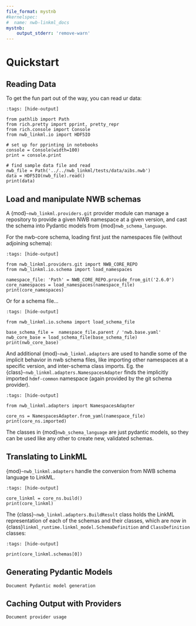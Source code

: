 ```yaml
---
file_format: mystnb
#kernelspec:
#  name: nwb-linkml_docs
mystnb:
    output_stderr: 'remove-warn'
---
```

# Quickstart

## Reading Data

To get the fun part out of the way, you can read ur data:

```{code-cell}
:tags: [hide-output]

from pathlib import Path
from rich.pretty import pprint, pretty_repr
from rich.console import Console
from nwb_linkml.io import HDF5IO

# set up for pprinting in notebooks
console = Console(width=100)
print = console.print

# find sample data file and read
nwb_file = Path('../../nwb_linkml/tests/data/aibs.nwb')
data = HDF5IO(nwb_file).read()
print(data) 
```

## Load and manipulate NWB schemas

A {mod}`~nwb_linkml.providers.git` provider module can manage a repository to
provide a given NWB namespace at a given version, and cast the
schema into Pydantic models from {mod}`nwb_schema_language`. 

For the nwb-core schema, loading first just the namespaces file (without
adjoining schema):

```{code-cell}
:tags: [hide-output]

from nwb_linkml.providers.git import NWB_CORE_REPO
from nwb_linkml.io.schema import load_namespaces

namespace_file: 'Path' = NWB_CORE_REPO.provide_from_git('2.6.0')
core_namespaces = load_namespaces(namespace_file)
print(core_namespaces)
```

Or for a schema file... 

```{code-cell}
:tags: [hide-output]

from nwb_linkml.io.schema import load_schema_file

base_schema_file =  namespace_file.parent / 'nwb.base.yaml'
nwb_core_base = load_schema_file(base_schema_file)
print(nwb_core_base)
```

And additional {mod}`~nwb_linkml.adapters` are used to handle some of the
implicit behavior in nwb schema files, like importing other namespaces
at a specific version, and inter-schema class imports. Eg. the 
{class}`~nwb_linkml.adapters.NamespacesAdapter` finds the implicitly
imported `hdmf-common` namespace (again provided by the git schema provider).

```{code-cell}
:tags: [hide-output]

from nwb_linkml.adapters import NamespacesAdapter

core_ns = NamespacesAdapter.from_yaml(namespace_file)
print(core_ns.imported) 
```

The classes in {mod}`nwb_schema_language` are just pydantic models, so they 
can be used like any other to create new, validated schemas.

## Translating to LinkML

{mod}`~nwb_linkml.adapters` handle the conversion from NWB schema language to 
LinkML. 

```{code-cell}
:tags: [hide-output]

core_linkml = core_ns.build()
print(core_linkml)
```

The {class}`~nwb_linkml.adapters.BuildResult` class holds the LinkML representation
of each of the schemas and their classes, which are now in {class}`linkml_runtime.linkml_model.SchemaDefinition`
and `ClassDefinition` classes:

```{code-cell}
:tags: [hide-output]

print(core_linkml.schemas[0])
```

## Generating Pydantic Models

```{todo}
Document Pydantic model generation
```

## Caching Output with Providers

```{todo}
Document provider usage
```


